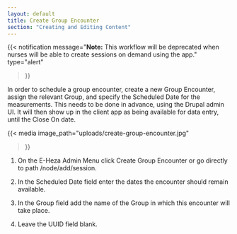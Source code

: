 ```yaml
---
layout: default
title: Create Group Encounter
section: "Creating and Editing Content"
---
```


{{< notification
   message="<b>Note:</b> This workflow will be deprecated when nurses will be able to create sessions on demand using the app."
   type="alert"
>}}

In order to schedule a group encounter, create a new Group Encounter, assign the relevant Group, and specify the Scheduled Date for the measurements. This needs to be done in advance, using the Drupal admin UI. It will then show up in the client app as being available for data entry, until the Close On date.

{{< media
   image_path="uploads/create-group-encounter.jpg"
>}}


1. On the E-Heza Admin Menu click Create Group Encounter or go directly to path /node/add/session.

2. In the Scheduled Date field enter the dates the encounter should remain available.

3. In the Group field add the name of the Group in which this encounter will take place.

4. Leave the UUID field blank.
